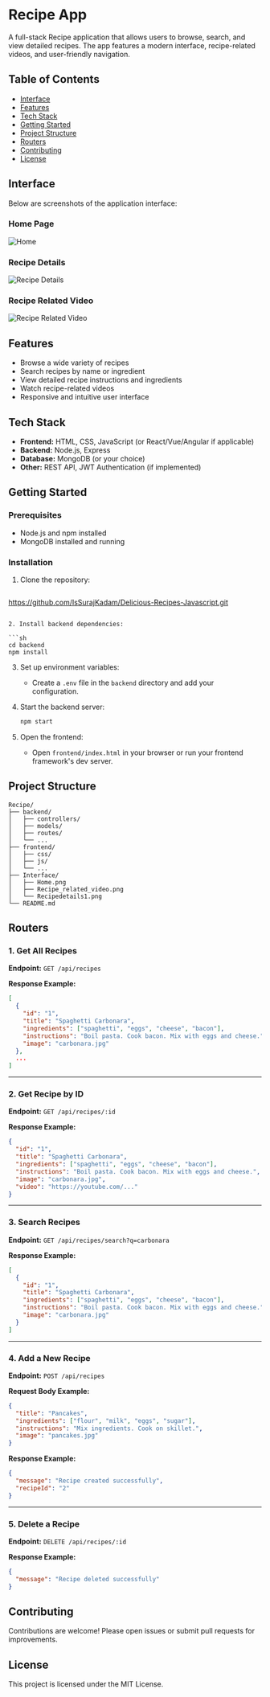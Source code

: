 # Recipe App

A full-stack Recipe application that allows users to browse, search, and view detailed recipes. The app features a modern interface, recipe-related videos, and user-friendly navigation.

## Table of Contents

- [Interface](#interface)
- [Features](#features)
- [Tech Stack](#tech-stack)
- [Getting Started](#getting-started)
- [Project Structure](#project-structure)
- [Routers](#routers)
- [Contributing](#contributing)
- [License](#license)

## Interface

Below are screenshots of the application interface:

### Home Page

![Home](./Interface/Home.png)

### Recipe Details

![Recipe Details](./Interface/Recipedetails1.png)

### Recipe Related Video

![Recipe Related Video](./Interface/Recipe_related_video.png)

## Features

- Browse a wide variety of recipes
- Search recipes by name or ingredient
- View detailed recipe instructions and ingredients
- Watch recipe-related videos
- Responsive and intuitive user interface

## Tech Stack

- **Frontend:** HTML, CSS, JavaScript (or React/Vue/Angular if applicable)
- **Backend:** Node.js, Express
- **Database:** MongoDB (or your choice)
- **Other:** REST API, JWT Authentication (if implemented)

## Getting Started

### Prerequisites

- Node.js and npm installed
- MongoDB installed and running

### Installation

1. Clone the repository:

   ```sh
https://github.com/IsSurajKadam/Delicious-Recipes-Javascript.git
   ```

2. Install backend dependencies:

   ```sh
   cd backend
   npm install
   ```

3. Set up environment variables:

   - Create a `.env` file in the `backend` directory and add your configuration.

4. Start the backend server:

   ```sh
   npm start
   ```

5. Open the frontend:
   - Open `frontend/index.html` in your browser or run your frontend framework's dev server.

## Project Structure

```
Recipe/
├── backend/
│   ├── controllers/
│   ├── models/
│   ├── routes/
│   └── ...
├── frontend/
│   ├── css/
│   ├── js/
│   └── ...
├── Interface/
│   ├── Home.png
│   ├── Recipe_related_video.png
│   └── Recipedetails1.png
└── README.md
```

## Routers

### 1. Get All Recipes

**Endpoint:** `GET /api/recipes`

**Response Example:**

```json
[
  {
    "id": "1",
    "title": "Spaghetti Carbonara",
    "ingredients": ["spaghetti", "eggs", "cheese", "bacon"],
    "instructions": "Boil pasta. Cook bacon. Mix with eggs and cheese.",
    "image": "carbonara.jpg"
  },
  ...
]
```

---

### 2. Get Recipe by ID

**Endpoint:** `GET /api/recipes/:id`

**Response Example:**

```json
{
  "id": "1",
  "title": "Spaghetti Carbonara",
  "ingredients": ["spaghetti", "eggs", "cheese", "bacon"],
  "instructions": "Boil pasta. Cook bacon. Mix with eggs and cheese.",
  "image": "carbonara.jpg",
  "video": "https://youtube.com/..."
}
```

---

### 3. Search Recipes

**Endpoint:** `GET /api/recipes/search?q=carbonara`

**Response Example:**

```json
[
  {
    "id": "1",
    "title": "Spaghetti Carbonara",
    "ingredients": ["spaghetti", "eggs", "cheese", "bacon"],
    "instructions": "Boil pasta. Cook bacon. Mix with eggs and cheese.",
    "image": "carbonara.jpg"
  }
]
```

---

### 4. Add a New Recipe

**Endpoint:** `POST /api/recipes`

**Request Body Example:**

```json
{
  "title": "Pancakes",
  "ingredients": ["flour", "milk", "eggs", "sugar"],
  "instructions": "Mix ingredients. Cook on skillet.",
  "image": "pancakes.jpg"
}
```

**Response Example:**

```json
{
  "message": "Recipe created successfully",
  "recipeId": "2"
}
```

---

### 5. Delete a Recipe

**Endpoint:** `DELETE /api/recipes/:id`

**Response Example:**

```json
{
  "message": "Recipe deleted successfully"
}
```

## Contributing

Contributions are welcome! Please open issues or submit pull requests for improvements.

## License

This project is licensed under the MIT License.
